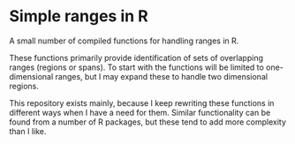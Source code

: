 # Simple ranges in R

A small number of compiled functions for handling ranges in R.

These functions primarily provide identification of sets of overlapping ranges
(regions or spans). To start with the functions will be limited to one-dimensional
ranges, but I may expand these to handle two dimensional regions.

This repository exists mainly, because I keep rewriting these functions in different
ways when I have a need for them. Similar functionality can be found from a number
of R packages, but these tend to add more complexity than I like.
